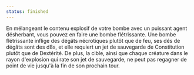```yaml
---
status: finished
---
```

En mélangeant le contenu explosif de votre bombe avec un puissant agent désherbant, vous pouvez en faire une bombe flétrissante. Une bombe flétrissante inflige des dégâts nécrotiques plutôt que de feu, ses dés de dégâts sont des d8s, et elle requiert un jet de sauvegarde de Constitution plutôt que de Dextérité. De plus, la cible, ainsi que chaque créature dans le rayon d'explosion qui rate son jet de sauvegarde, ne peut pas regagner de point de vie jusqu'à la fin de son prochain tour.